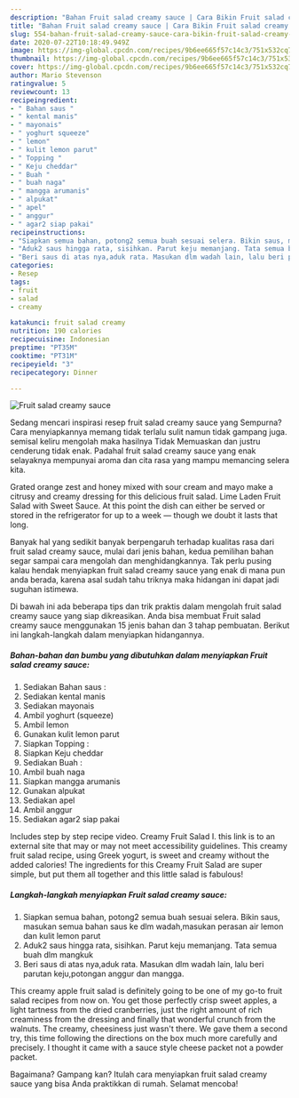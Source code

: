 ```yaml
---
description: "Bahan Fruit salad creamy sauce | Cara Bikin Fruit salad creamy sauce Yang Enak Dan Lezat"
title: "Bahan Fruit salad creamy sauce | Cara Bikin Fruit salad creamy sauce Yang Enak Dan Lezat"
slug: 554-bahan-fruit-salad-creamy-sauce-cara-bikin-fruit-salad-creamy-sauce-yang-enak-dan-lezat
date: 2020-07-22T10:18:49.949Z
image: https://img-global.cpcdn.com/recipes/9b6ee665f57c14c3/751x532cq70/fruit-salad-creamy-sauce-foto-resep-utama.jpg
thumbnail: https://img-global.cpcdn.com/recipes/9b6ee665f57c14c3/751x532cq70/fruit-salad-creamy-sauce-foto-resep-utama.jpg
cover: https://img-global.cpcdn.com/recipes/9b6ee665f57c14c3/751x532cq70/fruit-salad-creamy-sauce-foto-resep-utama.jpg
author: Mario Stevenson
ratingvalue: 5
reviewcount: 13
recipeingredient:
- " Bahan saus "
- " kental manis"
- " mayonais"
- " yoghurt squeeze"
- " lemon"
- " kulit lemon parut"
- " Topping "
- " Keju cheddar"
- " Buah "
- " buah naga"
- " mangga arumanis"
- " alpukat"
- " apel"
- " anggur"
- " agar2 siap pakai"
recipeinstructions:
- "Siapkan semua bahan, potong2 semua buah sesuai selera. Bikin saus, masukan semua bahan saus ke dlm wadah,masukan perasan air lemon dan kulit lemon parut"
- "Aduk2 saus hingga rata, sisihkan. Parut keju memanjang. Tata semua buah dlm mangkuk"
- "Beri saus di atas nya,aduk rata. Masukan dlm wadah lain, lalu beri parutan keju,potongan anggur dan mangga."
categories:
- Resep
tags:
- fruit
- salad
- creamy

katakunci: fruit salad creamy 
nutrition: 190 calories
recipecuisine: Indonesian
preptime: "PT35M"
cooktime: "PT31M"
recipeyield: "3"
recipecategory: Dinner

---
```



![Fruit salad creamy sauce](https://img-global.cpcdn.com/recipes/9b6ee665f57c14c3/751x532cq70/fruit-salad-creamy-sauce-foto-resep-utama.jpg)

Sedang mencari inspirasi resep fruit salad creamy sauce yang Sempurna? Cara menyiapkannya memang tidak terlalu sulit namun tidak gampang juga. semisal keliru mengolah maka hasilnya Tidak Memuaskan dan justru cenderung tidak enak. Padahal fruit salad creamy sauce yang enak selayaknya mempunyai aroma dan cita rasa yang mampu memancing selera kita.

Grated orange zest and honey mixed with sour cream and mayo make a citrusy and creamy dressing for this delicious fruit salad. Lime Laden Fruit Salad with Sweet Sauce. At this point the dish can either be served or stored in the refrigerator for up to a week — though we doubt it lasts that long.

Banyak hal yang sedikit banyak berpengaruh terhadap kualitas rasa dari fruit salad creamy sauce, mulai dari jenis bahan, kedua pemilihan bahan segar sampai cara mengolah dan menghidangkannya. Tak perlu pusing kalau hendak menyiapkan fruit salad creamy sauce yang enak di mana pun anda berada, karena asal sudah tahu triknya maka hidangan ini dapat jadi suguhan istimewa.


Di bawah ini ada beberapa tips dan trik praktis dalam mengolah fruit salad creamy sauce yang siap dikreasikan. Anda bisa membuat Fruit salad creamy sauce menggunakan 15 jenis bahan dan 3 tahap pembuatan. Berikut ini langkah-langkah dalam menyiapkan hidangannya.

<!--inarticleads1-->

##### Bahan-bahan dan bumbu yang dibutuhkan dalam menyiapkan Fruit salad creamy sauce:

1. Sediakan  Bahan saus :
1. Sediakan  kental manis
1. Sediakan  mayonais
1. Ambil  yoghurt (squeeze)
1. Ambil  lemon
1. Gunakan  kulit lemon parut
1. Siapkan  Topping :
1. Siapkan  Keju cheddar
1. Sediakan  Buah :
1. Ambil  buah naga
1. Siapkan  mangga arumanis
1. Gunakan  alpukat
1. Sediakan  apel
1. Ambil  anggur
1. Sediakan  agar2 siap pakai


Includes step by step recipe video. Creamy Fruit Salad I. this link is to an external site that may or may not meet accessibility guidelines. This creamy fruit salad recipe, using Greek yogurt, is sweet and creamy without the added calories! The ingredients for this Creamy Fruit Salad are super simple, but put them all together and this little salad is fabulous! 

<!--inarticleads2-->

##### Langkah-langkah menyiapkan Fruit salad creamy sauce:

1. Siapkan semua bahan, potong2 semua buah sesuai selera. Bikin saus, masukan semua bahan saus ke dlm wadah,masukan perasan air lemon dan kulit lemon parut
1. Aduk2 saus hingga rata, sisihkan. Parut keju memanjang. Tata semua buah dlm mangkuk
1. Beri saus di atas nya,aduk rata. Masukan dlm wadah lain, lalu beri parutan keju,potongan anggur dan mangga.


This creamy apple fruit salad is definitely going to be one of my go-to fruit salad recipes from now on. You get those perfectly crisp sweet apples, a light tartness from the dried cranberries, just the right amount of rich creaminess from the dressing and finally that wonderful crunch from the walnuts. The creamy, cheesiness just wasn&#39;t there. We gave them a second try, this time following the directions on the box much more carefully and precisely. I thought it came with a sauce style cheese packet not a powder packet. 

Bagaimana? Gampang kan? Itulah cara menyiapkan fruit salad creamy sauce yang bisa Anda praktikkan di rumah. Selamat mencoba!
